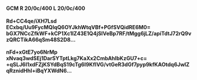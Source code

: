 #### GCM R 20/0c/400 L 20/0c/400
**Rd+CC4qe/iXH7Lsd**<br/>**ECxbq/Uu9FycMQIqQ6OYJkhWtqVBf+PGfSVQidRE6M0=**<br/>**bGX7NCcZfkWF+kCP1Xc1lZ43E1Q4jSIVeBp7RF/tMgg6jLZ/apiTdtJ72rQ9vzQRCTikA66qSm48S2D8...**<br/><br/>
**nFd+xGtE7yo6NrMp**<br/>**xNvaq3wdSEj1DarSYTptLkg7KaXx2CmbAhIbKzGU7+c=**<br/>**+qSLJ6l1xdFZjKSYdBqS19cTg6I9KfIVG/vtGeR3dGf7pyp9kfKAOtdq6JwlZqRznidHhI+iBqYXWdN6...**